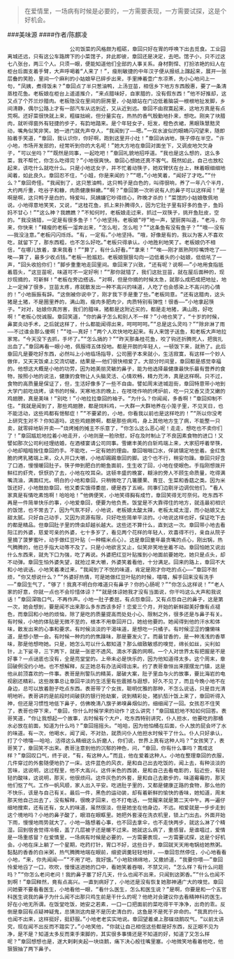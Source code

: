 > 在爱情里，一场病有时候是必要的，一方需要表现，一方需要试探，这是个好机会。

###美味源
####作者/陈麒凌

						公司饭菜的风格颇为粗砺，章回只好在胃的呼唤下出去觅食。工业园离城还远，只有这公车路牌下的小菜馆子，非此即彼，章回还是决定，去吧。馆子小，只不过这七八张台，两三个人。只须一眼，便能知道他们全部的人事关系。身材剽悍、打扮浓艳的妇人在柜台后面支着手臂，大声呼喝着“人来了！”，瘦削敏捷的中年汉子便从报纸上蹿起来，展开一张层叠的笑脸，里间一个麻利的小姑娘早已碎步出来，手里捧着壶广东凉茶，先小心地问上一句，“凤姨，煮得饭未？”章回点了半只葱油鸭，上汤豆苗，相信乡下地方东西殷惠，要了一条清蒸桂花鱼。老板娘在柜台上遥遥推介，“来点腊味好，自家腊的，没有假东西！”他不好推却，这又点了个芥兰炒腊肉。老板隐没在里间的厨房里，小姑娘站在门边低着脑袋一根根地扯发脚，乡间清静，偶尔公路上才有一部汽车从远到近，又从近到远。章回不由寂寞起来，这地方真是有点荒啊。还好菜很快就上来，粗碟拙碗，但分量实在，热热的香气殷勤地扑来，想吃。刚夹了块腊肉，就听得窗外有轻捷的步子，有韵地踏来。是个年轻女子，短发，橙色衣裙，黑眼珠慧黠灵动，嘴角似笑非笑。她一进门就先声夺人，“我闻到了——嗯。”一双水波似的眼睛闪闪望来，随即拍着手笑道，“章回，我认识你，你好啊，跑到这里开小灶！”章回讷讷地，筷子停在半空。“许小地，市场开发部的，经常听到你的大名呢！”她大方地在章回对面坐下，又调皮地欠欠身子，“可以坐吗？”“既然是同事，一起吃吧！”章回礼貌地招呼道。“我也是这么想的，这么多菜，我不帮忙，你怎么吃得完？”小地很爽快。章回心想她还真不客气。既然如此，自己也放松起来，该吃什么就吃什么。只是小地这女子，并不忙着动筷子，她双臂伏在台上，眯着眼细细地闻着，如此良久。章回忍不住，“小姐，你是来闻的？”“嗯，”小地笑着，“闻好了才吃。”“什么？”章回奇怪。“我闻到了，这只葱油鸭，这只鸭子是白色的，叫得很响，养了一年八个半月，大约两斤重，吃谷子和糠，肉质健康鲜嫩。”“啊？”章回第一次听说有人的鼻子可以这样闻！“是啊是啊，这只鸭子是白的，特爱叫，凤姨嫌它吵得烦心，昨晚才杀的！”菜馆的小姑娘敬佩地说。小地得意地笑笑，又说，“这桂花鱼，抓上来扑腾得久，因为它肚子里有好多的鱼子，鱼妈妈不甘心！”“这么神？我瞧瞧？”不知何时，老板娘走过来，抓过一双筷子，挑开鱼肚皮，空的。“我没搞错，一定是有很多鱼子！”小地坚持。老板娘“哼”地一声，望厨房叫道，“老冯，你来，你快来！”精瘦的老板一溜奔出来，“怎么啦，怎么啦？”“这条鱼有没有鱼子？”“哦——没有——我没注意。”老板闪闪烁烁。“有，一定有。”小地坚持。“哦，好像是有的，我以为客人不喜欢吃，就留下了，那东西粗，也不怎么好吃。”老板只得承认。小地胜利地笑了。老板娘仍不相信，“在哪儿放着，拿来我看！”“算了，有什么好看。”“拿来！”“唉——刚才蒸熟阿珍嘴馋吃了——唉——算了，最多少收点钱。”老板一脸尴尬。老板娘狠狠勾向一边低着头的小姑娘，低低吼了一声，“回头收拾你们！”脚步重重地走回里间。章回来了兴致，“还有呢？说啊——”小地用食指抵着眉头，“这豆苗呢，味道可不一定好咧！”“那你就错了，我们这批豆苗，就在屋后面种的，现炒现摘的，可新鲜！”老板在旁边搭话。“对啊，但是你摘的时候太急，就那么成把成把地扯，地上一定掉了很多，豆苗太疼，疼就散发出一种不高兴的味道，人吃了也会感染上不高兴的心情的！”小地振振有辞。“这倒被你说中了，刚才我下手是重了些。”老板同意。“还有这腊肉，这头猪是土猪，不是圈里养的，满山跑，瘦肉多肥肉少，肉质特别有弹性！很香——”小地拿起筷子。“对对，姑娘你真厉害，我们的腊味，猪都是这附近买的，都是走地猪，满山跑，好吃啊！”老板心悦诚服。章回笑道，“你的鼻子怎么和别人不一样？”小地也笑了，“十岁的时候，鼻窦炎动手术，之后就这样了，什么都能闻得出来，呵呵呵呵。”“总是这么灵吗？”“除非淋了雨——不过谁会那么傻啊！”“哇——真好！”两个人欢快地吃起来。有人来馆子送鱼，和老板大声地拉家常。“今天没下去抓，手坏了。”“怎么搞的？”“昨天那条桂花鱼，咬了钩还折腾死人，把我扎出血了。”章回再看一眼小地，佩服得五体投地。都是开朗的年轻人，一顿饭下来，就熟了。此后章回凡是要吃好东西，必然叫上小地临场指导，公司圈子本来就小，生活寂寞，有这样一个妙人做伴，又天天饭桌上交流切磋，结果是——他们很快相爱了。大部分时间里，章回都是感觉幸福的。他想这大概是小地的功劳，因为她美丽灵敏的鼻子，能为他选择最健康最快乐最有营养的食物，按照小地的说法，健康的食物让人头脑灵活、心情欢畅，精力充沛，真是这样啊。只不过，食物的高质量是保证了，但，生活好像多了一些不自由。譬如周末进城逛街，章回特意带小地到大学门前吃烧烤，读书的时候，天寒地冻的晚上，在吱吱作响的烤炉前，吃一只又香又烫又嫩的鸡翅膀，真是美味！“别吃！”小地拉拉章回的袖子。“为什么？你闻闻，多香啊！”章回抑制不住。“我就是闻到了，那些鸡翅膀，都是饲料鸡，一大群一大群地养在小笼子里，不见天日，也不能活动，这些鸡都有悒郁症！”“不要紧的，小地，你看我以前也是这样吃的！”“所以你没考上研究生对不？你知道吗，这些鸡翅膀啊，都是那些病鸡，身上其他地方生了病，不能整一只卖，就零碎地斩开卖——”烧烤摊的摊主不乐意了，“你怎么这么恶心呢！走走，想吃也不卖你们了！”章回尴尬地拉着小地走开，小地则是一脸欣慰，好在及时制止了不良因素食物的进口！又譬如那次公司利经理结婚，在酒楼宴请公司同事。雪嫩丰美的白斩鸡端上来，大家招呼着举筷，小地却暗暗按住章回的手。不能吃，一定有她的理由。章回咽咽口水，佯装镇定地坐着。金红焦脆的烤乳猪端上来，众人开口大嚼，小地却踢踢章回的脚。这个也不行，稍安勿躁。章回只好含了口酒，慢慢暖回肚子。筷子伸到肥白的鲍鱼面前，生生收了回，小地在使眼色。手指刚想拨开鲜红的虾壳，恹恹扔了去，小地在咬耳朵。这顿丰盛的晚宴，糊涂的旁人不顾生命质量，吃得满嘴流油，满面红光。明白的小地和章回，只稍微吃了几箸腰果、青豆、生菜和香菇之类。因为米饭还好，小地鼓励章回，他又委实饿得委屈，硬是吞了五碗。同事们边剔牙边调侃他们，“看人家真是有情吃素饱啊！哈哈哈！”他俩便笑，小地笑得胸有成竹，章回笑得无可奈何。吃东西不再是一件简单快乐的事，小地爱章回，便要为他负责。饭堂是不大靠得住的地方，就连最初相识的饭馆，也不常去了，因为气氛不好，小地说，老板娘太酸太辣，老板太咸太湿，而小姑娘又太甜太腻。只好自己动手，又因为资源有限，只好吃些简单平淡的。小地说这样也好，保证吃下去的都是精品。但章回肚子里的馋虫却越长越大。这些还不算什么，直到这一次。章回带小地去看阳江的外婆，慈爱可亲的外婆，七十多岁了，看见两个花样的年轻人，欢喜得不行，亲自从院子里摘了菠萝蜜叶，动手做红豆叶贴（一种糯米点心）。这是章回童年最贪嘴的点心，刚出锅，热气腾腾的，他已手指大动等不及了。只是小地欲言又止，似笑非笑地坐着不动。章回怕她又说出什么东西来，就先下口为强，吃了再说。外婆把红豆叶贴推到小地面前要她吃，她只是点头，却不动弹。章回生怕外婆失望，就抢过来大嚼，外婆笑着看他，十分满足。回来的路上，章回不大和小地说话。小地笑着凑过来，“我闻到了不悦的味道，肯定是刚才你吃的点心——”章回不耐烦，“你又想说什么？”“外婆好热情，可是她做红豆叶贴的时候，嘻嘻，解手回来没有洗手——”章回生气了，“够了！我真不明白你难道只有鼻子？你的心肠呢？”“你怎么这样说！”“老人家的好意，你就一点也不会珍惜体谅？”“就是体谅她我才没有当面说，你干吗这么大声和我说话！”章回深吸口气，不再作声。小地一肚子委屈，有点怨章回，又有点怨自己的鼻子，这是第一次，她会想到，要是闻不出来那么多东西该多好！恋爱三个月，开始的新鲜甜美好像有点褪色，而章回和小地的烦恼，除了是吃的质量提高而处处小心、限制之外，很多还是与鼻子有关。有时候，小地的体贴是无微不至的，根本不用章回开口，她给他要的。她闻得到他的汗水和体味，散发出来的心事和要求。有时候淡淡的干渴味道，是想吃一只橘子。有时候涩涩的慵懒味道，是想小憩一会。有时候一种灼灼的焦躁味，那是要发火了。而最甘香的，是一种浅浅的香草味，那是他想吻她。只是，她怎么可以什么都知道？那么细致敏感的嗅觉，绵长如丝，尖利如针，上下娑寻，三下两下，就是一张密不透风、滴水不露的网啊。一个人对世界太有把握是不是好事？一点谜底也没有，全是亮堂堂的。上帝未必是快乐的，因为他知道得太多。这个周末，章回破例没约小地。也不想解释，反正她总有办法闻得出来。约了表哥章恒出来摆摆龙门镇，这是他从前顶喜欢的一件事。表哥是刑警队的精英，屡破大案，肚子里血与火的故事，要比海岩的电视剧还精彩。这些故事总让章回平淡的生活里有些震撼与遐想，好久不见了，而且今晚小地不在身边，总可以放着胆子吃点东西。表哥带了个女孩，聪明优雅的那种，不怎么说话，只是目光清明地听。表哥讲的是前段时间破获的银行抢劫案，说到精彩处，猪扒茄汁饭上来了，章回听得入神，但还是习惯性地低下鼻子，仿佛晚清八旗子弟嗅鼻烟似的，细细闻了一回。女孩忍不住笑了，表哥也停下来，“章回，你什么时候学来的动作？这么讲究！”章回尴尬地不知如何回答。表哥笑道，“你让我想起一个故事，古时候有个大户，吃东西特别讲究，仆人担水，他要吃的那桶水必放在前面，知道为什么吗？”章回摇摇头。“哈哈，因为他怕桶在后面，仆人放的屁会坏了水的味道。有一次，他喝水，闻了闻，不对劲，就质问仆人他担水时候干了什么。仆人只好承认，打了个喷嚏——哈哈，活得这么精细这么折磨人，你们说，世界上真有这种人吗？”女孩笑了，表哥笑了，章回笑不出来。表哥注意到他的沉郁的神色，问，“章回，你有什么事吗？蔫成这样？”章回叹口气，终于说，“有，有这种人。”而且，他在爱着这种人。小地在整理章回的衣服，几件穿过的外套随便地扔了一床。这件蓝色的风衣，是和自己出去吃饭的，闻上去，有种淡淡的苦味，这说明，这过程里，他不大高兴。这件米色的西装，是和自己去看电影的，贴近些，有轻轻的酸味，这说明，那天，他很烦闷。这件灰色的外套，是和自己去散步的，味道霉霉的，那天他们怄了气。工作一帆风顺，家人出入平安。吃进肚子里的，又都是健康正路的食物，那么他的不快乐，该是与自己有关。最后一件，黑色的运动装，却有着新鲜的愉快的香味，她知道，周末那天他自己出去了，没有解释，很晚才回来，也不打电话，一觉醒来就是第二天中午。再一遍仔细地搜索，还有还有，女人的味道，虽然很淡，但是她坐在他身边，不远。相爱就是一步步走到这个境地吗？小地的鼻子酸了，眼泪在眼眶里。她把外套浸在洗衣机里，锁上门出去。外面开始下雨，慢慢地雨势就大了。小地一路想着心事，也不回去拿伞，也不走快两步，就这么淋了个精湿。回到宿舍觉得冷极，盖了几层被子还是暖不过来。她就这么病了，重感冒。是谁唱过，爱情是一场重感冒？在爱情里，一场病有时候是必要的，一方需要表现，一方需要试探，这是个好机会。小地在床上躺了一个星期，吃药打针，胃口不好，这些日子，章回就天天用电锅给她熬粥。黏黏的香香的白米粥，热气腾腾地端在眼前，细瓷调羹轻轻地拌，——章回忽然停住，小心地看看小地，“来，你先闻闻——”“不用了吧，我好饿。”小地软绵绵地，又撒娇道，“我要你喂——”章回怜爱地舀了一口，吹吹，慢慢送进她的口中，看她笑着吞咽，不禁又问，“怎么样？有什么问题吗？”“你怎么老问老问！我的鼻子塞了好几天，什么也闻不出来，只闻到这粥香。”“什么也闻不到啊！”章回释然，竟有点高兴。一直到病好了，小地还是没有恢复她那神通广大的嗅觉。章回问她要不要看看医生，小地看他一眼，“看什么医生，怎么和医生说？”是啊，你要是和一个五官科医生说我的鼻子为什么闻不出那只鸡生前是干什么的呢？他绝对会建议你去看精神科的医生。好在小地无所谓。在饭堂吃饭，她安之若素，一口一口把面前的菜吃得干干净净，出奇的乖。反倒是章回有点疑神疑鬼，总猜测这肉是不是历史清白的，这鱼是不是死于非命的。“我真的什么也闻不出来，这样挺好，挺舒服。”小地老老实实地说。章回望着桌上那碟烧鹅叹气，“以前太讲究，现在闻不出反而不踏实了。”小地笑他，“你就让自己相信这些都是好东西，反正眼不见为净，是不是？知道太多反而束手束脚的，其实很多事情还是不知道的好，知道了又怎么样呢？”章回想想也是，遂大剌剌夹起一块烧鹅，痛下决心般往嘴里塞。小地微笑地看着他吃，他狠狠抽了两下鼻子。			  		